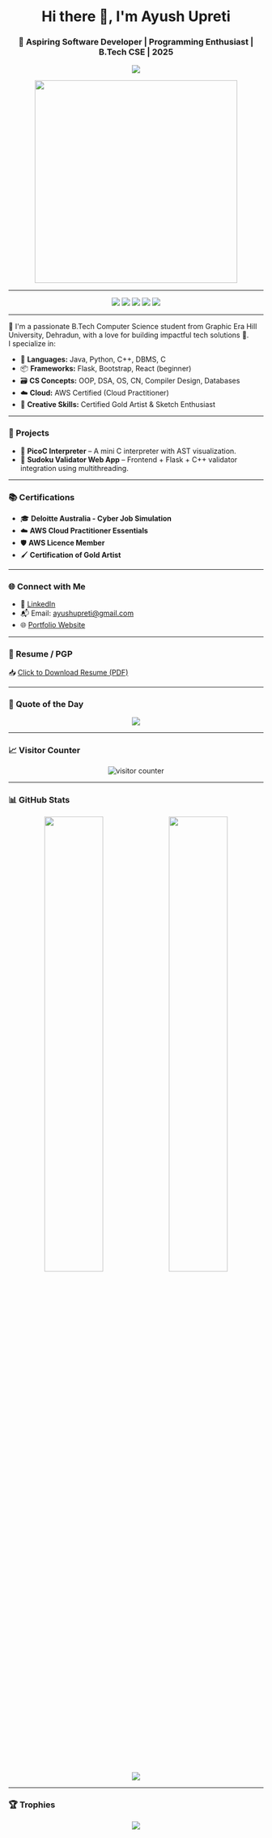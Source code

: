 <h1 align="center">Hi there 👋, I'm Ayush Upreti</h1>
<h3 align="center">🚀 Aspiring Software Developer | Programming Enthusiast | B.Tech CSE | 2025</h3>

<!-- 🧠 Typing Header -->
<p align="center">
  <img src="https://readme-typing-svg.demolab.com?font=Fira+Code&duration=3000&pause=1000&color=F75C7E&center=true&vCenter=true&width=435&lines=Hello+Everyone!+I'm+Ayush+Upreti;I+%E2%9D%A4%EF%B8%8F+Programming+and+Cloud+Tech;Currently+Building+Cool+Projects+in+C%2C+Python%2C+and+Flask" />
</p>

<p align="center">
  <img src="https://media.giphy.com/media/qgQUggAC3Pfv687qPC/giphy.gif" width="400" />
</p>

---

<p align="center">
  <img src="https://img.shields.io/badge/Java-ED8B00?style=for-the-badge&logo=java&logoColor=white"/>
  <img src="https://img.shields.io/badge/Python-14354C?style=for-the-badge&logo=python&logoColor=white"/>
  <img src="https://img.shields.io/badge/C++-00599C?style=for-the-badge&logo=c%2B%2B&logoColor=white"/>
  <img src="https://img.shields.io/badge/AWS-FF9900?style=for-the-badge&logo=amazonaws&logoColor=white"/>
  <img src="https://img.shields.io/badge/Flask-000000?style=for-the-badge&logo=flask&logoColor=white"/>
</p>

---

🌟 I'm a passionate B.Tech Computer Science student from Graphic Era Hill University, Dehradun, with a love for building impactful tech solutions 🚀.  
I specialize in:

- 🔧 **Languages:** Java, Python, C++, DBMS, C  
- 📦 **Frameworks:** Flask, Bootstrap, React (beginner)  
- 🗃️ **CS Concepts:** OOP, DSA, OS, CN, Compiler Design, Databases  
- ☁️ **Cloud:** AWS Certified (Cloud Practitioner)  
- 🎨 **Creative Skills:** Certified Gold Artist & Sketch Enthusiast  

---

### 🔭 Projects
- 🧠 **PicoC Interpreter** – A mini C interpreter with AST visualization.  
- 🧩 **Sudoku Validator Web App** – Frontend + Flask + C++ validator integration using multithreading.  

---

### 📚 Certifications
- 🎓 **Deloitte Australia - Cyber Job Simulation**  
- ☁️ **AWS Cloud Practitioner Essentials**  
- 🛡️ **AWS Licence Member**  
- 🖌️ **Certification of Gold Artist**  

---

### 🌐 Connect with Me
- 🔗 [LinkedIn](https://www.linkedin.com/in/ayush-upreti-6390662a6/)  
- 📬 Email: ayushupreti@gmail.com  
- 🌐 [Portfolio Website](https://ayushupretiportfolio.framer.website/)  

---

### 📄 Resume / PGP
📥 [Click to Download Resume (PDF)](https://shorturl.at/fnYsf)  


---

### 💬 Quote of the Day
<p align="center">
  <img src="https://quotes-github-readme.vercel.app/api?type=horizontal&theme=radical" />
</p>

---

### 📈 Visitor Counter
<p align="center">
  <img src="https://komarev.com/ghpvc/?username=AYUSH-2004&style=flat-square&color=blue" alt="visitor counter"/>
</p>

---

### 📊 GitHub Stats
<p align="center">
  <img src="https://github-readme-stats.vercel.app/api?username=AYUSH-2004&show_icons=true&theme=radical" width="48%" />
  <img src="https://github-readme-stats.vercel.app/api/top-langs/?username=AYUSH-2004&layout=compact&theme=radical" width="48%" />
</p>

<p align="center">
  <img src="https://github-readme-streak-stats.herokuapp.com/?user=AYUSH-2004&theme=radical" />
</p>

---

### 🏆 Trophies
<p align="center">
  <img src="https://github-profile-trophy.vercel.app/?username=AYUSH-2004&theme=radical&no-bg=true&margin-w=15" />
</p>


